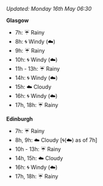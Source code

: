 *Updated: Monday 16th May 06:30*

**Glasgow**

* 7h: :umbrella: Rainy
* 8h: :cyclone: Windy (:cloud:)
* 9h: :umbrella: Rainy
* 10h: :cyclone: Windy (:cloud:)
* 11h - 13h: :umbrella: Rainy
* 14h: :cyclone: Windy (:cloud:)
* 15h: :cloud: Cloudy
* 16h: :cyclone: Windy (:cloud:)
* 17h, 18h: :umbrella: Rainy

**Edinburgh**

* 7h: :umbrella: Rainy
* 8h, 9h: :cloud: Cloudy [:cyclone:(:cloud:) as of 7h]
* 10h - 13h: :umbrella: Rainy
* 14h, 15h: :cloud: Cloudy
* 16h: :cyclone: Windy (:cloud:)
* 17h, 18h: :umbrella: Rainy

